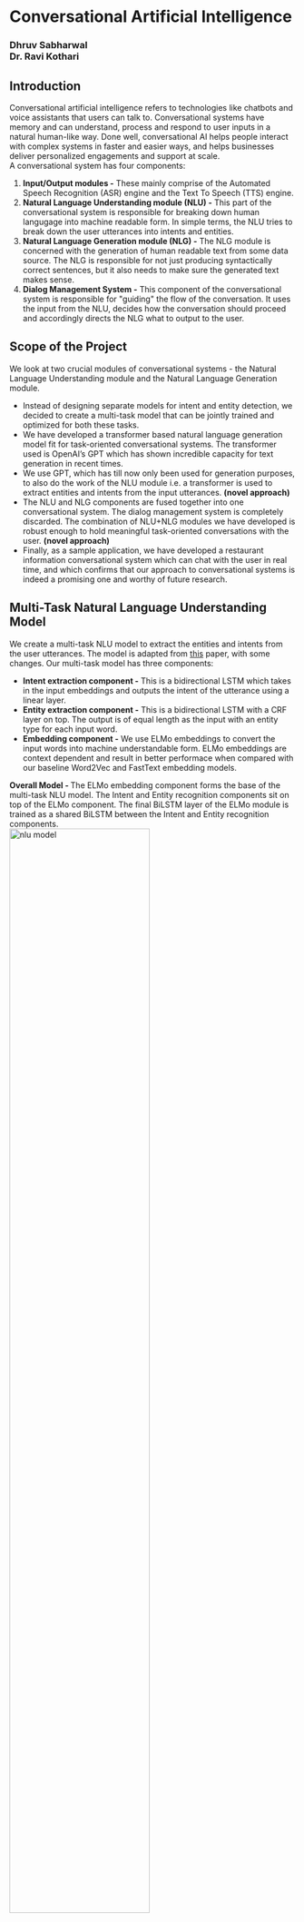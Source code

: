 <h1>
    Conversational Artificial Intelligence
</h1>
<h3>
    Dhruv Sabharwal<br>
    Dr. Ravi Kothari<br>
</h3>
<h2>
    Introduction
</h2>
Conversational artificial intelligence refers to technologies like chatbots and voice assistants that users can talk to. Conversational systems have memory and can understand, process and respond to user inputs in a natural human-like way. Done well, conversational AI helps people interact with complex systems in faster and easier ways, and helps businesses deliver personalized engagements and support at scale.<br>
A conversational system has four components:
<ol>
    <li>
        <b>Input/Output modules -</b> These mainly comprise of the Automated Speech Recognition (ASR) engine and the Text To Speech (TTS) engine.
    </li>
    <li>
        <b>Natural Language Understanding module (NLU) -</b> This part of the conversational system is responsible for breaking down human langugage into machine readable form. In simple terms, the NLU tries to break down the user utterances into intents and entities.
    </li>
    <li>
        <b>Natural Language Generation module (NLG) -</b> The NLG module is concerned with the generation of human readable text from some data source. The NLG is responsible for not just producing syntactically correct sentences, but it also needs to make sure the generated text makes sense.
    </li>
    <li>
        <b>Dialog Management System -</b> This component of the conversational system is responsible for "guiding" the flow of the conversation. It uses the input from the NLU, decides how the conversation should proceed and accordingly directs the NLG what to output to the user.
    </li>
</ol>

<h2>
    Scope of the Project
</h2>
We look at two crucial modules of conversational systems - the Natural Language Understanding module and the Natural Language Generation module.
<ul>
    <li>
        Instead of designing separate models for intent and entity detection, we decided to create a multi-task model that can be jointly trained and optimized for both these tasks.
    </li>
    <li>
        We have developed a transformer based natural language generation model fit for task-oriented conversational systems. The transformer used is OpenAI’s GPT which has shown incredible capacity for text generation in recent times.  
    </li>
    <li>
        We use GPT, which has till now only been used for generation purposes, to also do the work of the NLU module i.e. a transformer is used to extract entities and intents from the input utterances. <b>(novel approach)</b>
    </li>
    <li>
        The NLU and NLG components are fused together into one conversational system. The dialog management system is completely discarded. The combination of NLU+NLG modules we have developed is robust enough to hold meaningful task-oriented conversations with the user. <b>(novel approach)</b>
    </li>
    <li>
        Finally, as a sample application, we have developed a restaurant information conversational system which can chat with the user in real time, and which confirms that our approach to conversational systems is indeed a promising one and worthy of future research.
    </li>
</ul>

<h2>Multi-Task Natural Language Understanding Model</h2>
We create a multi-task NLU model to extract the entities and intents from the user utterances. The model is adapted from <a href="https://arxiv.org/pdf/1811.05370.pdf">this</a> paper, with some changes. Our multi-task model has three components:
<ul>
    <li>
        <b>Intent extraction component -</b> This is a bidirectional LSTM which takes in the input embeddings and outputs the intent of the utterance using a linear layer.
    </li>
    <li>
        <b>Entity extraction component -</b> This is a bidirectional LSTM with a CRF layer on top. The output is of equal length as the input with an entity type for each input word.
    </li>
    <li>
        <b>Embedding component -</b> We use ELMo embeddings to convert the input words into machine understandable form. ELMo embeddings are context dependent and result in better performace when compared with our baseline Word2Vec and FastText embedding models.
    </li>
</ul>

<b>Overall Model - </b>The ELMo embedding component forms the base of the multi-task NLU model. The Intent and Entity recognition components sit on top of the ELMo component. The final BiLSTM layer of the ELMo module is trained as a shared BiLSTM between the Intent and Entity recognition components. <br>
<img src="images/multi-task-nlu-model.PNG" alt="nlu model" height="70%">

<h3>Dataset and Metrics</h3>
<b>ATIS Dataset -</b>The Airline Travel Information System is a standard benchmark dataset. Train set: 4978 samples, 943 vocab size, 129 entities and 26 intents. Test set: 893 samples, 943 vocab size, 129 entities and 26 intents.<br>
<b>Metrics -</b>We calculate two metrics on the test set to measure the performance of our NLU model: <br>
Intent Classification Accuracy (ICA)  =  96.8 % <br>
Entity F1 Score  =  97.4 % <br>

<h2>GPT Based Natural Language Generation Model</h2>
We have used the GPT for the generative needs of our conversational system. GPT consists of a stack of 12 transformer decoder layers stacked one above the other. The GPT, which is suited for tasks like passage generation, is adapted to a conversational setting by making a few tweaks to the structure of data fed into the model.
<span><img src="images/transformer.jpg" alt="transformer" height="50%"></span>
<span><img src="images/gpt.png" alt="transformer" height="50%"></span><br>
We have taken inspiration from two recent works on how to adapt GPT to a conversational setting.
<h3>Inspiration 1 - TransferTransfo Framework</h3>
Described in <a href="https://arxiv.org/pdf/1901.08149.pdf">this</a> paper, the TransferTransfo framework adds dialog state embeddings to the word embeddings, along with the positional embeddings of a vanilla transformer. This allows the system to recognize which part of the text is input from the user, and which part is generated by the system.
<img src="images/transfer_transfo.PNG" alt="TransferTransfo" height="50%"><br>
The TransferTransfo framework is suitable for open domain conversations. We, however, are building a task-oriented conversational system and hence need to make some adjustments to the structure of TransferTransfo.

<h3>Inspiration 2 - Modified TransferTransfo Framework</h3>
The authors of <a href="https://arxiv.org/pdf/1907.05774.pdf">this</a> paper propose a method to convert the TransferTransfo framework into one suitable for task-oriented conversations. The authors concatenate the domain name, the belief state (the filled in slots), the database state (number of slots in the domain) and the conversation history to the input that is sent to the GPT, and the GPT produces the system output based on all this information.
<img src="images/nlg_inspiration_2.PNG" alt="modified transfertransfo"><br>
At this point we had a strong foundation to proceed with the creation of our task-oriented restaurant information conversational system. We made two modifications to the model above.
<h3>Modification 1</h3>
The Belief state, being in the beginning of the conversation, is too far away from the current response and hence its effect is diminished on the response. We shift the belief state closer to the current response. Although transformers are position agnostic, the slots accumulated in the beginning of the input text made it difficult for the model to connect particular slots with the corresponding parts of the conversation history and also led to problems when the direction of the conversation was changed (for example, from cheap food to expensive food). This was noticed during our initial testing. After making the changes, the model was able to hold long properly directed conversations with the userand was also able to adapt well to abrupt changes in the conversation.
<img src="images/my_model_1.jpg" alt="my model" height="50%"><br>
At this point there arose another problem. How do we fill the slots? The multi-task NLU model developed at the beginning of the project came to our rescue, and we quickly adapted it to our current domain. The NLU model succeeded in predicting the slots with high accuracy. In this way, the NLU and NLG models fused together into a robust task-oriented conversational system.
<img src="images/my_model_2.jpg" alt="my model" height="50%"><br>
However, while using combination model worked well, it had a long inference time as the information needed to be passed through two separate neural networks. We came up with a novel way of solving this problem which enabled us to drastically cut down the average inference time from 1.8 seconds to 0.9 seconds on a GeForce MX150.
<h3>Modification 2</h3>
Another way to fill the slots, which we employ in our final model, is by making the NLG model itself fill the slots, i.e. make the NLG model do the job of the NLU model too. Though this sounds counter-intuitive, it works well in practice. The NLG model is able to predict the slots in the user inputs, and it generates a response based on these slots it has filled. Interestingly, we saw the performance of this new model surpass the NLU+NLG combination model.
<img src="images/my_model_3.jpg" alt="my model" height="50%">
<h3>Decoding Strategy</h3>
All generation models need to follow a particular decoding strategy which decides what token is to be predicted next. We experimented with a number of decoding strategies.
<ul>
    <li>
        <b>Greedy -</b> The token with the highest probability is predicted. This leads to less natural conversations. Another problem is that a high-probability token may be hiding after a low-probability token and may be missed.
    </li>
    <li>
        <b>Beam Search -</b> Tries to mitigate this issue by maintaining a beam of several possible sequences that we construct word-by-word. At the end of the process, we select the best sentence among the beams.
    </li>
    <li>
        <b>Random Sampling -</b> This randomly samples from all the tokens based on their probability. So, every token has a chance of getting predicted, but the ones with higher probability are more probable.
    </li>
    <li>
        <b>Top-K Sampling -</b> This takes the top K number of tokens which have the highest probability and samples from them.
    </li>
    <li>
        <b>Nucleus Sampling (Top-P Sampling) -</b> This takes the smallest set of the top V tokens, the sum of whose probabilities add up to P.
    </li>
</ul>
The graph below (adapted from <a href="">this</a> paper) shows the comparision of these decoding strategies with the choices a human being makes while generating text.
<img src="images/sampling.PNG" alt="sampling" height="50%"> <br>
As evident from the graph, nucleus sampling is the best approach among the five and leads to utterances very similar to human language. We use this approach for decoding the next predicted token and use <em>P = 0.85</em>.

<h3>Dataset and our Application</h3>
We have created a conversational system which can be used to get information about restaurants in a particular city. The user can search using several filters like price range, cuisine type, area, etc. The user can also ask for information like phone number, address, postcode, etc., of the selected restaurant.<br>
<b>Dataset -</b> We created a custom dataset by combining the MultiWoz and Dstc2 datasets. The dataset has 2212 training samples, 706 validation samples and 816 testing samples.<br>
<b>Intents -</b> Two major intents with several sub-intents: Request and Inform.<br>
<b>Entities -</b>b> food type, price range, area, address, phone number, postcode, restaurant name and signature dish.<br>

<h2>Sample Conversations</h2>
<b>Note -</b> User utterance is in blue and system response is in green. <br>
<img src="images/conv1.JPG" alt="conv 1" height="50%">
<br>
<img src="images/conv2.JPG" alt="conv 2" height="50%">
<br>
<img src="images/conv3.JPG" alt="conv 3" height="50%">
<br>
<img src="images/conv4.JPG" alt="conv 4" height="50%">
<br>
<img src="images/conv5.JPG" alt="conv 5" height="50%">

<h2>Conclusion and Future Work</h2>
The conversational model's performance exceeded expectations. Given how simple the architecture is, the way it was able to hold long conversations, remember user choices and act on them, showed great potential. The model was able to deal with tricky situations where the input was something unexpected and that showed its superiority to rule-based chatbots. <br>
Our model also had certain weaknesses: 
<ul>
    <li>
        The model is not able to generate phone numbers, postcodes and addresses correctly. For phone numbers it just utters a random string. This was expected as the system does not have a back-end database which the model can query to get the correct value.
    </li>
    <li>
        The model is not the most robust. While it can deal with minor deviations, completely unrelated utterances like “Show me the nearest gas station” lead to unpredictable results. This was expected as the model is trained on specifically on restaurant data and here too it cannot answer questions like “Does the restaurant serve ice-cream?”. Such samples are not present in the training dataset; however this information can be easily implemented using a few utterances with a has_dish intent if required in the future.
    </li>
    <li>
        The GPT model cannot support conversations longer than 512 tokens (words/subwords). This is not a big issue, as conversations are rarely that long. The 512 token limit is GPT’s inbuilt structure which cannot be bypassed.
    </li>
</ul>

There are a number of ways in which we can improve our model in the future. Future research in this direction should also be done keeping the following points in mind.
<ul>
    <li>
        Delexicalization - This means to remove actual examples of restaurant names, addresses, phone numbers, etc. with tokens of the form &lt;restaurant_name&gt;, &lt;address&gt;, &lt;phone_number&gt;, and so on. This can be done wither in the training dataset directly (preferred) or in the system response generated by the conversational system.
    </li>
    <li>
        Once delexicalization has been done, we can connect the model to a back-end database using API calls. This will make the model a truly end-to-end conversational system.
    </li>
    <li>
        A final way of improving the system is by using GPT-2 instead of GPT. GPT-2 has 1.5 B parameters, which is 10 times more than GPT. Using GPT-2 would lead to better performance, as has been shown for most other NLP tasks due to the larger number of parameters.
    </li>
</ul>

In this research project we were able to develop a restaurant information conversational system from scratch. Extensive knowledge has been gained about the working of state-of-the-art NLU and NLG models. The completion criteria that was decided at the start of the project has also been successfully met. We hope that this project can inform and guide future research in hope of simultaneously improving and simplifying the design of task-oriented conversational systems.
